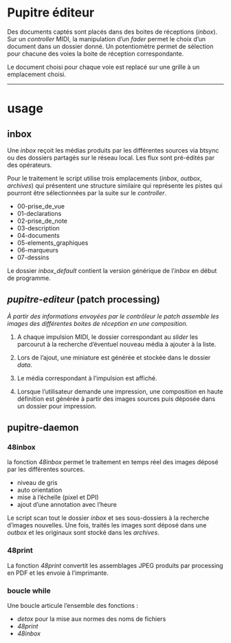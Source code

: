 # Pupitre éditeur

Des documents captés sont placés dans des boites de réceptions (_inbox_). Sur un _controller_ MIDI, la manipulation d’un _fader_ permet le choix d’un document dans un dossier donné. Un potentiomètre permet de sélection pour chacune des voies la boite de réception correspondante. 

Le document choisi pour chaque voie est replacé sur une grille à un emplacement choisi.

* * *

# usage
## inbox

Une _inbox_ reçoit les médias produits par les différentes sources via btsync ou des dossiers partagés sur le réseau local. Les flux sont pré-édités par des opérateurs. 

Pour le traitement le script utilise trois emplacements (_inbox_, _outbox_, _archives_) qui présentent une structure similaire qui représente les pistes qui pourront être sélectionnées par la suite sur le _controller_.

- 00-prise_de_vue
- 01-declarations
- 02-prise_de_note
- 03-description
- 04-documents
- 05-elements_graphiques
- 06-marqueurs
- 07-dessins 

Le dossier _inbox_default_ contient la version générique de l’_inbox_ en début de programme.

## _pupitre-editeur_ (patch processing)

_À partir des informations envoyées par le contrôleur le patch assemble les images des différentes boites de réception en une composition._


1. A chaque impulsion MIDI, le dossier correspondant au _slider_ les parcourut à la recherche d’éventuel nouveau média à ajouter à la liste.

2. Lors de l’ajout, une miniature est générée et stockée dans le dossier _data_. 

3. Le média correspondant à l’impulsion est affiché.

4. Lorsque l’utilisateur demande une impression, une composition en haute définition est générée à partir des images sources puis déposée dans un dossier pour impression.

## pupitre-daemon
### 48inbox 

la fonction _48inbox_ permet le traitement en temps réel des images déposé par les différentes sources. 

- niveau de gris
- auto orientation 
- mise à l’échelle (pixel et DPI)
- ajout d’une annotation avec l’heure

Le script scan tout le dossier _inbox_ et ses sous-dossiers à la recherche d’images nouvelles. Une fois, traités les images sont déposé dans une _outbox_ et les originaux sont stocké dans les _archives_.

### 48print

La fonction _48print_ convertit les assemblages JPEG produits par processing en PDF et les envoie à l’imprimante.

### boucle while
Une boucle articule l’ensemble des fonctions :

- _detox_ pour la mise aux normes des noms de fichiers
- _48print_
- _48inbox_



